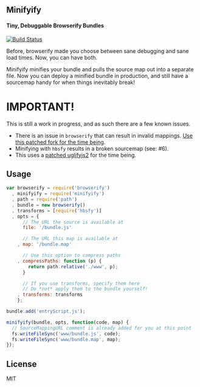 Minifyify
---------
#### Tiny, Debuggable Browserify Bundles

[![Build Status](https://travis-ci.org/ben-ng/minifyify.png?branch=master)](https://travis-ci.org/ben-ng/minifyify)

Before, browserify made you choose between sane debugging and sane load times. Now, you can have both.

Minifyify minifies your bundle and pulls the source map out into a separate file. Now you can deploy a minified bundle in production, and still have a sourcemap handy for when things inevitably break!

# IMPORTANT!

This is still a work in progress, and as such there are a few known issues.

 * There is an issue in `browserify` that can result in invalid mappings. [Use this patched fork for the time being](https://github.com/ben-ng/node-browserify).
 * Minifying with `hbsfy` results in a broken sourcemap (see: #6).
 * This uses a [patched uglifyjs2](https://github.com/mishoo/UglifyJS2/pull/268) for the time being.

## Usage

```js
var browserify = require('browserify')
  , minifyify = require('minifyify')
  , path = require('path')
  , bundle = new browserify()
  , transforms = [require('hbsfy')]
  , opts = {
      // The URL the source is available at
      file: '/bundle.js'

      // The URL this map is available at
    , map: '/bundle.map'

      // Use this option to compress paths
    , compressPaths: function (p) {
        return path.relative('./www', p);
      }

      // If you use transforms, specify them here
      // Do *not* apply them to the bundle yourself!
    , transforms: transforms
    };

bundle.add('entryScript.js');

minifyify(bundle, opts, function(code, map) {
  // SourceMappingURL comment is already added for you at this point
  fs.writeFileSync('www/bundle.js', code);
  fs.writeFileSync('www/bundle.map', map);
});
```

## License
MIT
